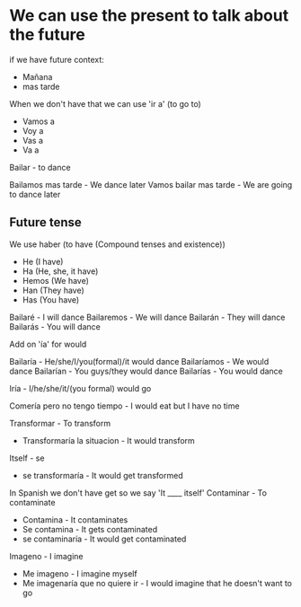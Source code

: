 # We can use the present to talk about the future
if we have future context:
- Mañana
- mas tarde 

When we don't have that we can use 'ir a' (to go to)
- Vamos a
- Voy a
- Vas a
- Va a

Bailar - to dance

Bailamos mas tarde - We dance later
Vamos bailar mas tarde - We are going to dance later

## Future tense
We use haber (to have (Compound tenses and existence))
- He (I have)
- Ha (He, she, it have)
- Hemos (We have)
- Han (They have)
- Has (You have)

Bailaré - I will dance
Bailaremos - We will dance
Bailarán - They will dance
Bailarás - You will dance

Add on 'ía' for would

Bailaría - He/she/I/you(formal)/it would dance
Bailaríamos - We would dance
Bailarían - You guys/they would dance
Bailarías - You would dance


Iría - I/he/she/it/(you formal) would go


Comería pero no tengo tiempo - I would eat but I have no time


Transformar - To transform
- Transformaría la situacion - It would transform

Itself - se
- se transformaría  - It would get transformed

In Spanish we don't have get so we say 'It ____ itself'
Contaminar - To contaminate
- Contamina - It contaminates
- Se contamina - It gets contaminated
- se contaminaría - It would get contaminated

Imageno - I imagine
- Me imageno - I imagine myself
- Me imagenaría que no quiere ir - I would imagine that he doesn't want to go
 






















